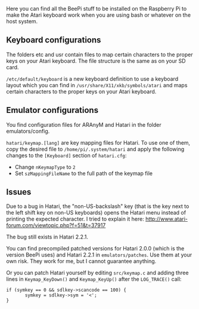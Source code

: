 Here you can find all the BeePi stuff to be installed on the Raspberry Pi to make the Atari keyboard work when you are using bash or whatever on the host system.

## Keyboard configurations

The folders etc and usr contain files to map certain characters to the proper keys on your Atari keyboard. The file structure is the same as on your SD card.

`/etc/default/keyboard` is a new keyboard definition to use a keyboard layout which you can find in `/usr/share/X11/xkb/symbols/atari` and maps certain characters to the proper keys on your Atari keyboard.

## Emulator configurations

You find configuration files for ARAnyM and Hatari in the folder emulators/config.

`hatari/keymap.[lang]` are key mapping files for Hatari. To use one of them, copy the desired file to `/home/pi/.system/hatari` and apply the following changes to the `[Keyboard]` section of `hatari.cfg`:
- Change `nKeymapType` to `2`
- Set `szMappingFileName` to the full path of the keymap file

## Issues

Due to a bug in Hatari, the "non-US-backslash" key (that is the key next to the left shift key on non-US keyboards) opens the Hatari menu instead of printing the expected character. I tried to explain it here: http://www.atari-forum.com/viewtopic.php?f=51&t=37917

The bug still exists in Hatari 2.2.1.

You can find precompiled patched versions for Hatari 2.0.0 (which is the version BeePi uses) and Hatari 2.2.1 in `emulators/patches`. Use them at your own risk. They work for me, but I cannot guarantee anything.

Or you can patch Hatari yourself by editing `src/keymap.c` and adding three lines in `Keymap_KeyDown()` and `Keymap_KeyUp()` after the `LOG_TRACE()` call:

```
if (symkey == 0 && sdlkey->scancode == 100) {
       symkey = sdlkey->sym = '<';
}
```

